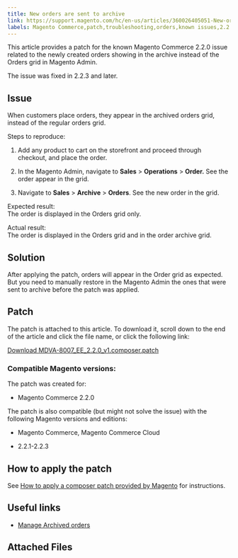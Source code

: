 ```yaml
---
title: New orders are sent to archive
link: https://support.magento.com/hc/en-us/articles/360026405051-New-orders-are-sent-to-archive
labels: Magento Commerce,patch,troubleshooting,orders,known issues,2.2.0
---
```


This article provides a patch for the known Magento Commerce 2.2.0 issue related to the newly created orders showing in the archive instead of the Orders grid in Magento Admin.

The issue was fixed in 2.2.3 and later.

## Issue

When customers place orders, they appear in the archived orders grid, instead of the regular orders grid.

Steps to reproduce:

1. Add any product to cart on the storefront and proceed through checkout, and place the order.

1. In the Magento Admin, navigate to **Sales** > **Operations** > **Order.** See the order appear in the grid.

1. Navigate to **Sales** > **Archive** > **Orders**. See the new order in the grid.

Expected result:  
The order is displayed in the Orders grid only.

Actual result:  
The order is displayed in the Orders grid and in the order archive grid.

## Solution

After applying the patch, orders will appear in the Order grid as expected. But you need to manually restore in the Magento Admin the ones that were sent to archive before the patch was applied.

## Patch

The patch is attached to this article. To download it, scroll down to the end of the article and click the file name, or click the following link:

[Download MDVA-8007\_EE\_2.2.0\_v1.composer.patch](https://support.magento.com/hc/article_attachments/360025565431/MDVA-8007_EE_2.2.0_v1.composer.patch)

### Compatible Magento versions:

The patch was created for:

* Magento Commerce 2.2.0

The patch is also compatible (but might not solve the issue) with the following Magento versions and editions:

* Magento Commerce, Magento Commerce Cloud

* 2.2.1-2.2.3

## How to apply the patch

See [How to apply a composer patch provided by Magento](https://support.magento.com/hc/en-us/articles/360028367731) for instructions.

## Useful links

* [Manage Archived orders](https://docs.magento.com/m2/2.2/ee/user_guide/sales/order-archive.html)

## Attached Files

